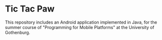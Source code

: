 Tic Tac Paw
=========

This repository includes an Android application implemented in Java, for the summer course of "Programming for Mobile Platforms" at the University of Gothenburg.
